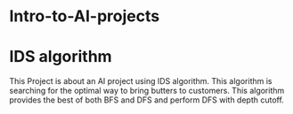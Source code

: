 # Intro-to-AI-projects
# IDS algorithm
This Project is about an AI project using IDS algorithm.
This algorithm is searching for the optimal way to bring butters to customers.
This algorithm provides the best of both BFS and DFS and perform DFS with depth cutoff.
